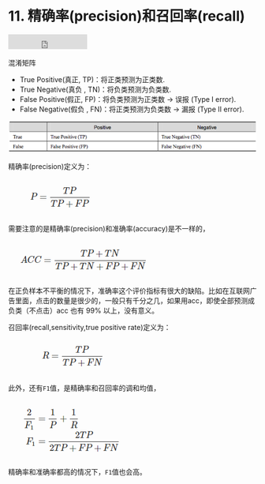 # 11. 精确率(precision)和召回率(recall)

<iframe src="https://ghbtns.com/github-btn.html?user=geekcircle&repo=machine-learning-interview-qa&type=star&count=true&size=large" frameborder="0" scrolling="0" width="160px" height="30px"></iframe>

混淆矩阵

- True Positive(真正, TP)：将正类预测为正类数.
- True Negative(真负 , TN)：将负类预测为负类数.
- False Positive(假正, FP)：将负类预测为正类数 → 误报 (Type I error).
- False Negative(假负 , FN)：将正类预测为负类数 → 漏报 (Type II error).

![示意图](./image/11.confusion_matrix.png)

精确率(precision)定义为：

![precision](./image/11.precision.png)

需要注意的是精确率(precision)和准确率(accuracy)是不一样的，

![accuracy](./image/11.accuracy.png)

在正负样本不平衡的情况下，准确率这个评价指标有很大的缺陷。比如在互联网广告里面，点击的数量是很少的，一般只有千分之几，如果用acc，即使全部预测成负类（不点击）acc 也有 99% 以上，没有意义。

召回率(recall,sensitivity,true positive rate)定义为：

![recall](./image/11.recall.png)

此外，还有`F1`值，是精确率和召回率的调和均值，

![F1](./image/11.F1.png)

精确率和准确率都高的情况下，`F1`值也会高。